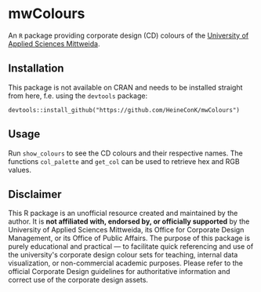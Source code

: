 # mwColours

An `R` package providing corporate design (CD) colours of the [University of Applied Sciences Mittweida](https://www.hs-mittweida.de/). 

## Installation

This package is not available on CRAN and needs to be installed straight from here, f.e. using the `devtools` package:

```
devtools::install_github("https://github.com/HeineConK/mwColours")
```

## Usage

Run `show_colours` to see the CD colours and their respective names. The functions `col_palette` and `get_col` can be used to retrieve hex and RGB values.  

## Disclaimer

This R package is an unofficial resource created and maintained by the author. It is **not affiliated with, endorsed by, or officially supported** by the University of Applied Sciences Mittweida, its Office for Corporate Design Management, or its Office of Public Affairs. The purpose of this package is purely educational and practical — to facilitate quick referencing and use of the university's corporate design colour sets for teaching, internal data visualization, or non-commercial academic purposes.
Please refer to the official Corporate Design guidelines for authoritative information and correct use of the corporate design assets.

